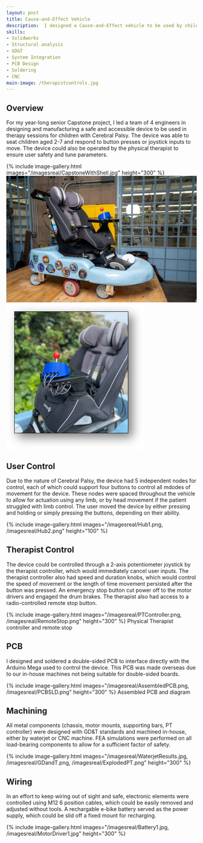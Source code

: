 ```yaml
---
layout: post
title: Cause-and-Effect Vehicle
description:  I designed a Cause-and-Effect vehicle to be used by children with Cerebral Palsy in physical therapy settings. I led the design and manufacturing for the chassis, drivetrain, and electronic hardware. This was my senior Capstone project and won the Mech E Top Technical Achievement award. 
skills: 
- Solidworks
- Structural analysis
- GD&T
- System Integration
- PCB Design
- Soldering
- CNC
main-image: /therapistcontrols.jpg 
---
```


## Overview
For my year-long senior Capstone project, I led a team of 4 engineers in designing and manufacturing a safe and accessible device to be used in therapy sessions for children with Cerebral Palsy. The device was able to seat children aged 2-7 and respond to button presses or joystick inputs to move. The device could also be operated by the physical therapist to ensure user safety and tune parameters. 

{% include image-gallery.html images="/imagesreal/CapstoneWithShell.jpg" height="300" %} 
![Test Image](/imagesreal/CapstoneWithShell.jpg)
![Test Image](/imagesreal/Hub1.png)

## User Control
Due to the nature of Cerebral Palsy, the device had 5 independent nodes for control, each of which could support four buttons to control all mdodes of movement for the device. These nodes were spaced throughout the vehicle to allow for actuation using any limb, or by head movement if the patient struggled with limb control. The user moved the device by either pressing and holding or simply pressing the buttons, depending on their ability. 

{% include image-gallery.html images="/imagesreal/Hub1.png, /imagesreal/Hub2.png" height="100" %} 


## Therapist Control
The device could be controlled through a 2-axis potentiometer joystick by the therapist controller, which would immediately cancel user inputs. The therapist controller also had speed and duration knobs, which would control the speed of movement or the length of time movement persisted after the button was pressed. An emergency stop button cut power off to the motor drivers and engaged the drum brakes. The therapist also had access to a radio-controlled remote stop button. 

{% include image-gallery.html images="/imagesreal/PTController.png, /imagesreal/RemoteStop.png" height="300" %} 
Physical Therapist controller and remote stop


## PCB
I designed and soldered a double-sided PCB to interface directly with the Arduino Mega used to control the device. This PCB was made overseas due to our in-house machines not being suitable for double-sided boards.

{% include image-gallery.html images="/imagesreal/AssembledPCB.png, /imagesreal/PCBSLD.png" height="300" %} 
Assembled PCB and diagram

## Machining 
All metal components (chassis, motor mounts, supporting bars, PT controller) were designed with GD&T standards and machined in-house, either by waterjet or CNC machine. FEA simulations were performed on all load-bearing components to allow for a sufficient factor of safety. 

{% include image-gallery.html images="/imagesreal/WaterjetResults.jpg, /imagesreal/GDandT.png, /imagesreal/ExplodedPT.png" height="300" %} 

## Wiring
In an effort to keep wiring out of sight and safe, electronic elements were controlled using M12 6 position cables, which could be easily removed and adjusted without tools. A rechargable e-bike battery served as the power supply, which could be slid off a fixed mount for recharging. 

{% include image-gallery.html images="/imagesreal/Battery1.jpg, /imagesreal/MotorDriver1.jpg" height="300" %} 
